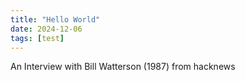 ```yaml
---
title: "Hello World"
date: 2024-12-06
tags: [test]
---
```


An Interview with Bill Watterson (1987)
from hacknews

